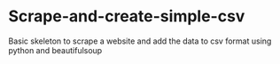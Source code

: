 # Scrape-and-create-simple-csv

Basic skeleton to scrape a website and add the data to csv format using python and beautifulsoup

